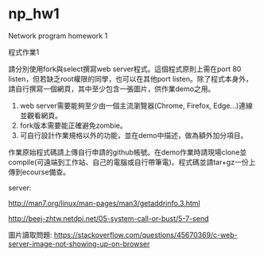 # np_hw1

Network program homework 1

程式作業1

請分別使用fork與select撰寫web server程式。這個程式原則上需在port 80 listen，但若缺乏root權限的同學，也可以在其他port listen。除了程式本身外，請自行撰寫一個網頁，其中至少包含一張圖片，供作業demo之用。

1. web server需要能夠至少由一個主流瀏覽器(Chrome, Firefox, Edge...)連線並觀看網頁。
2. fork版本需要能正確避免zombie。
3. 可自行設計作業規格以外的功能，並在demo中描述，做為額外加分項目。

作業原始程式碼請上傳自行申請的github帳號。在demo作業時請現場clone並compile(可遠端到工作站、自己的電腦或自行帶筆電)。程式碼並請tar+gz一份上傳到ecourse備查。

server:

http://man7.org/linux/man-pages/man3/getaddrinfo.3.html

http://beej-zhtw.netdpi.net/05-system-call-or-bust/5-7-send

圖片讀取問題: https://stackoverflow.com/questions/45670369/c-web-server-image-not-showing-up-on-browser